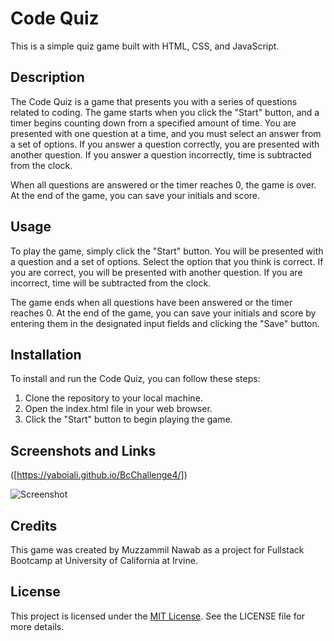 # Code Quiz

This is a simple quiz game built with HTML, CSS, and JavaScript.

## Description

The Code Quiz is a game that presents you with a series of questions related to coding. The game starts when you click the "Start" button, and a timer begins counting down from a specified amount of time. You are presented with one question at a time, and you must select an answer from a set of options. If you answer a question correctly, you are presented with another question. If you answer a question incorrectly, time is subtracted from the clock.

When all questions are answered or the timer reaches 0, the game is over. At the end of the game, you can save your initials and score.

## Usage

To play the game, simply click the "Start" button. You will be presented with a question and a set of options. Select the option that you think is correct. If you are correct, you will be presented with another question. If you are incorrect, time will be subtracted from the clock.

The game ends when all questions have been answered or the timer reaches 0. At the end of the game, you can save your initials and score by entering them in the designated input fields and clicking the "Save" button.

## Installation

To install and run the Code Quiz, you can follow these steps:

1. Clone the repository to your local machine.
2. Open the index.html file in your web browser.
3. Click the "Start" button to begin playing the game.

## Screenshots and Links

([https://yaboiali.github.io/BcChallenge4/])

![Screenshot]("img.png")

## Credits

This game was created by Muzzammil Nawab as a project for Fullstack Bootcamp at University of California at Irvine.

## License

This project is licensed under the [MIT License](https://opensource.org/licenses/MIT). See the LICENSE file for more details.
